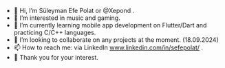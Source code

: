- 👋 Hi, I’m Süleyman Efe Polat or @Xepond .
- 👀 I’m interested in music and gaming.
- 🌱 I’m currently learning mobile app development on Flutter/Dart and practicing C/C++ languages.
- 💪 I’m looking to collaborate on any projects at the moment. (18.09.2024)
- 📫 How to reach me: via LinkedIn www.linkedin.com/in/sefepolat/ .
- 🤩 Thank you for your interest.

<!---
Xepond/Xepond is a ✨ special ✨ repository because its `README.md` (this file) appears on your GitHub profile.
You can click the Preview link to take a look at your changes.
--->
